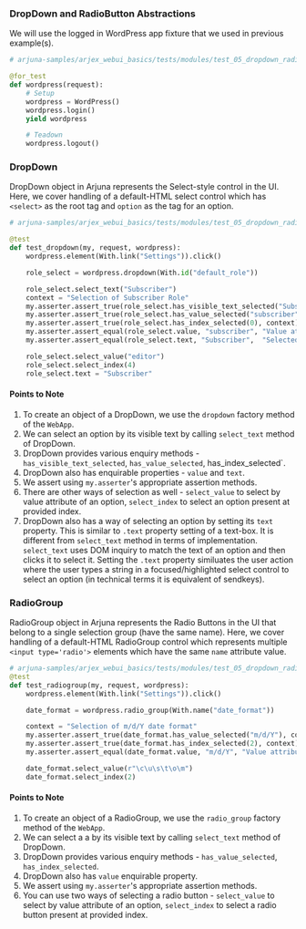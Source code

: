 ### DropDown and RadioButton Abstractions

We will use the logged in WordPress app fixture that we used in previous example(s).

```python
# arjuna-samples/arjex_webui_basics/tests/modules/test_05_dropdown_radiogroup.py

@for_test
def wordpress(request):
    # Setup
    wordpress = WordPress()
    wordpress.login()
    yield wordpress

    # Teadown
    wordpress.logout()
```

### DropDown

DropDown object in Arjuna represents the Select-style control in the UI. Here, we cover handling of a default-HTML select control which has `<select>` as the root tag and `option` as the tag for an option.


```python
# arjuna-samples/arjex_webui_basics/tests/modules/test_05_dropdown_radiogroup.py

@test
def test_dropdown(my, request, wordpress):
    wordpress.element(With.link("Settings")).click()

    role_select = wordpress.dropdown(With.id("default_role"))

    role_select.select_text("Subscriber")
    context = "Selection of Subscriber Role"
    my.asserter.assert_true(role_select.has_visible_text_selected("Subscriber"), context)
    my.asserter.assert_true(role_select.has_value_selected("subscriber"), context)
    my.asserter.assert_true(role_select.has_index_selected(0), context)
    my.asserter.assert_equal(role_select.value, "subscriber", "Value attribute of Role")
    my.asserter.assert_equal(role_select.text, "Subscriber",  "Selected Role Text")

    role_select.select_value("editor")
    role_select.select_index(4)
    role_select.text = "Subscriber"
```

#### Points to Note
1. To create an object of a DropDown, we use the `dropdown` factory method of the `WebApp`.
2. We can select an option by its visible text by calling `select_text` method of DropDown.
3. DropDown provides various enquiry methods - `has_visible_text_selected`, `has_value_selected`, has_index_selected`.
4. DropDown also has enquirable properties - `value` and `text`.
5. We assert using `my.asserter`'s appropriate assertion methods.
6. There are other ways of selection as well - `select_value` to select by value attribute of an option, `select_index` to select an option present at provided index.
7. DropDown also has a way of selecting an option by setting its `text` property. This is similar to `.text` property setting of a text-box. It is different from `select_text` method in terms of implementation. `select_text` uses DOM inquiry to match the text of an option and then clicks it to select it. Setting the `.text` property similuates the user action where the user types a string in a focused/highlighted select control to select an option (in technical terms it is equivalent of sendkeys).


### RadioGroup

RadioGroup object in Arjuna represents the Radio Buttons in the UI that belong to a single selection group (have the same name). Here, we cover handling of a default-HTML RadioGroup control which represents multiple `<input type='radio'>` elements which have the same `name` attribute value.


```python
# arjuna-samples/arjex_webui_basics/tests/modules/test_05_dropdown_radiogroup.py
@test
def test_radiogroup(my, request, wordpress):
    wordpress.element(With.link("Settings")).click()

    date_format = wordpress.radio_group(With.name("date_format"))

    context = "Selection of m/d/Y date format"
    my.asserter.assert_true(date_format.has_value_selected("m/d/Y"), context)
    my.asserter.assert_true(date_format.has_index_selected(2), context)
    my.asserter.assert_equal(date_format.value, "m/d/Y", "Value attribute of Date Format")

    date_format.select_value(r"\c\u\s\t\o\m")
    date_format.select_index(2)
```

#### Points to Note
1. To create an object of a RadioGroup, we use the `radio_group` factory method of the `WebApp`.
2. We can select a a by its visible text by calling `select_text` method of DropDown.
3. DropDown provides various enquiry methods - `has_value_selected`, `has_index_selected`.
4. DropDown also has `value` enquirable property.
5. We assert using `my.asserter`'s appropriate assertion methods.
6. You can use two ways of selecting a radio button - `select_value` to select by value attribute of an option, `select_index` to select a radio button present at provided index.

